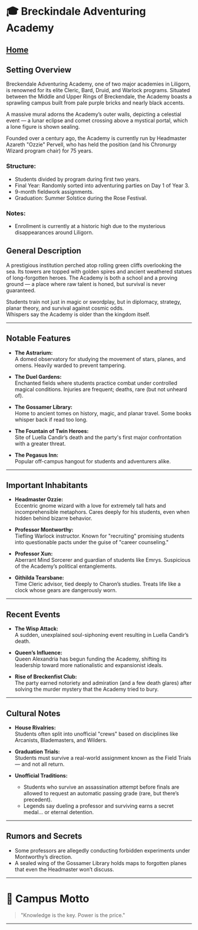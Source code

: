 # 🎓 Breckindale Adventuring Academy
[Home](/README.md)
---

## Setting Overview

Breckendale Adventuring Academy, one of two major academies in Liligorn, is renowned for its elite Cleric, Bard, Druid, and Warlock programs. Situated between the Middle and Upper Rings of Breckendale, the Academy boasts a sprawling campus built from pale purple bricks and nearly black accents.

A massive mural adorns the Academy’s outer walls, depicting a celestial event — a lunar eclipse and comet crossing above a mystical portal, which a lone figure is shown sealing.

Founded over a century ago, the Academy is currently run by Headmaster Azareth "Ozzie" Pervell, who has held the position (and his Chronurgy Wizard program chair) for 75 years.

### Structure:
- Students divided by program during first two years.
- Final Year: Randomly sorted into adventuring parties on Day 1 of Year 3.
- 9-month fieldwork assignments.
- Graduation: Summer Solstice during the Rose Festival.

### Notes:
- Enrollment is currently at a historic high due to the mysterious disappearances around Liligorn.

## General Description
A prestigious institution perched atop rolling green cliffs overlooking the sea. Its towers are topped with golden spires and ancient weathered statues of long-forgotten heroes. The Academy is both a school and a proving ground — a place where raw talent is honed, but survival is never guaranteed.

Students train not just in magic or swordplay, but in diplomacy, strategy, planar theory, and survival against cosmic odds.  
Whispers say the Academy is older than the kingdom itself.

---

## Notable Features
- **The Astrarium:**  
  A domed observatory for studying the movement of stars, planes, and omens. Heavily warded to prevent tampering.

- **The Duel Gardens:**  
  Enchanted fields where students practice combat under controlled magical conditions. Injuries are frequent; deaths, rare (but not unheard of).

- **The Gossamer Library:**  
  Home to ancient tomes on history, magic, and planar travel. Some books whisper back if read too long.

- **The Fountain of Twin Heroes:**  
  Site of Luella Candir’s death and the party's first major confrontation with a greater threat.

- **The Pegasus Inn:**  
  Popular off-campus hangout for students and adventurers alike.

---

## Important Inhabitants
- **Headmaster Ozzie:**  
  Eccentric gnome wizard with a love for extremely tall hats and incomprehensible metaphors. Cares deeply for his students, even when hidden behind bizarre behavior.

- **Professor Montworthy:**  
  Tiefling Warlock instructor. Known for "recruiting" promising students into questionable pacts under the guise of "career counseling."

- **Professor Xun:**  
  Aberrant Mind Sorcerer and guardian of students like Emrys. Suspicious of the Academy’s political entanglements.

- **Githilda Tearsbane:**  
  Time Cleric advisor, tied deeply to Charon’s studies. Treats life like a clock whose gears are dangerously worn.

---

## Recent Events
- **The Wisp Attack:**  
  A sudden, unexplained soul-siphoning event resulting in Luella Candir’s death.

- **Queen’s Influence:**  
  Queen Alexandria has begun funding the Academy, shifting its leadership toward more nationalistic and expansionist ideals.

- **Rise of Breckenfist Club:**  
  The party earned notoriety and admiration (and a few death glares) after solving the murder mystery that the Academy tried to bury.

---

## Cultural Notes
- **House Rivalries:**  
  Students often split into unofficial "crews" based on disciplines like Arcanists, Blademasters, and Wilders.

- **Graduation Trials:**  
  Students must survive a real-world assignment known as the Field Trials — and not all return.

- **Unofficial Traditions:**  
  - Students who survive an assassination attempt before finals are allowed to request an automatic passing grade (rare, but there’s precedent).  
  - Legends say dueling a professor and surviving earns a secret medal… or eternal detention.

---

## Rumors and Secrets
- Some professors are allegedly conducting forbidden experiments under Montworthy’s direction.
- A sealed wing of the Gossamer Library holds maps to forgotten planes that even the Headmaster won’t discuss.

---

# 🌟 Campus Motto
> "Knowledge is the key. Power is the price."

---